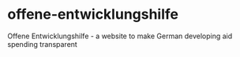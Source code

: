 offene-entwicklungshilfe
========================

Offene Entwicklungshilfe - a website to make German developing aid spending transparent